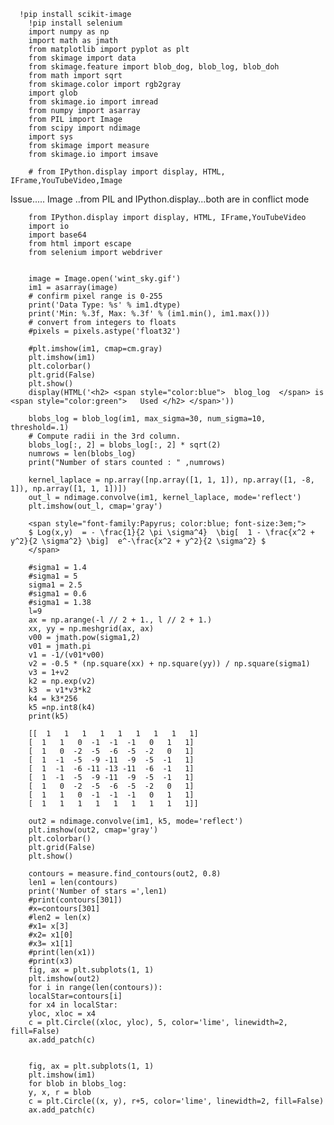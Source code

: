 


      !pip install scikit-image
    	!pip install selenium	
    	import numpy as np
    	import math as jmath
    	from matplotlib import pyplot as plt
    	from skimage import data
    	from skimage.feature import blob_dog, blob_log, blob_doh
	    from math import sqrt
	    from skimage.color import rgb2gray
	    import glob
	    from skimage.io import imread
	    from numpy import asarray
	    from PIL import Image
	    from scipy import ndimage 
	    import sys
	    from skimage import measure
	    from skimage.io import imsave
	
	    # from IPython.display import display, HTML, IFrame,YouTubeVideo,Image    
      
 Issue.....  Image ..from PIL and IPython.display...both are in conflict mode
 
	    from IPython.display import display, HTML, IFrame,YouTubeVideo      
	    import io
	    import base64
	    from html import escape
    	from selenium import webdriver
	
	
	    image = Image.open('wint_sky.gif')
	    im1 = asarray(image)
	    # confirm pixel range is 0-255
	    print('Data Type: %s' % im1.dtype)
	    print('Min: %.3f, Max: %.3f' % (im1.min(), im1.max()))
	    # convert from integers to floats
	    #pixels = pixels.astype('float32')
	
	    #plt.imshow(im1, cmap=cm.gray)
	    plt.imshow(im1)
	    plt.colorbar()
	    plt.grid(False)
	    plt.show()
    	display(HTML('<h2> <span style="color:blue">  blog_log  </span> is  <span style="color:green">   Used </h2> </span>'))
	    
	    blobs_log = blob_log(im1, max_sigma=30, num_sigma=10, threshold=.1)
	    # Compute radii in the 3rd column.
    	blobs_log[:, 2] = blobs_log[:, 2] * sqrt(2)
    	numrows = len(blobs_log)
	    print("Number of stars counted : " ,numrows)
	
	    kernel_laplace = np.array([np.array([1, 1, 1]), np.array([1, -8, 1]), np.array([1, 1, 1])])
	    out_l = ndimage.convolve(im1, kernel_laplace, mode='reflect')
	    plt.imshow(out_l, cmap='gray')
	
	    <span style="font-family:Papyrus; color:blue; font-size:3em;"> 
	    $ Log(x,y)  = - \frac{1}{2 \pi \sigma^4}  \big[  1 - \frac{x^2 + y^2}{2 \sigma^2} \big]  e^-\frac{x^2 + y^2}{2 \sigma^2} $
	    </span>
	
	    #sigma1 = 1.4
	    #sigma1 = 5
	    sigma1 = 2.5
    	#sigma1 = 0.6
    	#sigma1 = 1.38
    	l=9
    	ax = np.arange(-l // 2 + 1., l // 2 + 1.)
    	xx, yy = np.meshgrid(ax, ax)
	    v00 = jmath.pow(sigma1,2)
	    v01 = jmath.pi
	    v1 = -1/(v01*v00)
	    v2 = -0.5 * (np.square(xx) + np.square(yy)) / np.square(sigma1) 
	    v3 = 1+v2
	    k2 = np.exp(v2)
	    k3  = v1*v3*k2
	    k4 = k3*256
	    k5 =np.int8(k4)
	    print(k5)
	
	    [[  1   1   1   1   1   1   1   1   1]
	    [  1   1   0  -1  -1  -1   0   1   1]
	    [  1   0  -2  -5  -6  -5  -2   0   1]
    	[  1  -1  -5  -9 -11  -9  -5  -1   1]
	    [  1  -1  -6 -11 -13 -11  -6  -1   1]
	    [  1  -1  -5  -9 -11  -9  -5  -1   1]
    	[  1   0  -2  -5  -6  -5  -2   0   1]
	    [  1   1   0  -1  -1  -1   0   1   1]
	    [  1   1   1   1   1   1   1   1   1]]
	
	    out2 = ndimage.convolve(im1, k5, mode='reflect')
	    plt.imshow(out2, cmap='gray')
	    plt.colorbar()
	    plt.grid(False)
    	plt.show()
	
    	contours = measure.find_contours(out2, 0.8)
	    len1 = len(contours)
    	print('Number of stars =',len1)
	    #print(contours[301])
	    #x=contours[301]
	    #len2 = len(x)
	    #x1= x[3]
	    #x2= x1[0]
	    #x3= x1[1]
	    #print(len(x1))
	    #print(x3)
	    fig, ax = plt.subplots(1, 1)
    	plt.imshow(out2)
    	for i in range(len(contours)): 
	    localStar=contours[i]
	    for x4 in localStar:
	    yloc, xloc = x4
	    c = plt.Circle((xloc, yloc), 5, color='lime', linewidth=2, fill=False)
	    ax.add_patch(c)
	
	
	    fig, ax = plt.subplots(1, 1)
	    plt.imshow(im1)
	    for blob in blobs_log:
	    y, x, r = blob
	    c = plt.Circle((x, y), r+5, color='lime', linewidth=2, fill=False)
	    ax.add_patch(c)
	
